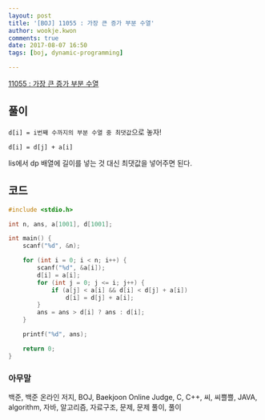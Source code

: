 ```yaml
---
layout: post
title: '[BOJ] 11055 : 가장 큰 증가 부분 수열'
author: wookje.kwon
comments: true
date: 2017-08-07 16:50
tags: [boj, dynamic-programming]

---
```


[11055 : 가장 큰 증가 부분 수열](https://www.acmicpc.net/problem/11055)

## 풀이

`d[i] = i번째 수까지의 부분 수열 중 최댓값`으로 놓자!

`d[i] = d[j] + a[i]`

lis에서 dp 배열에 길이를 넣는 것 대신 최댓값을 넣어주면 된다.

## 코드

```cpp
#include <stdio.h>

int n, ans, a[1001], d[1001];

int main() {
	scanf("%d", &n);

	for (int i = 0; i < n; i++) {
		scanf("%d", &a[i]);
		d[i] = a[i];
		for (int j = 0; j <= i; j++) {
			if (a[j] < a[i] && d[i] < d[j] + a[i])
				d[i] = d[j] + a[i];
		}
		ans = ans > d[i] ? ans : d[i];
	}

	printf("%d", ans);

	return 0;
}
```

### 아무말  
백준, 백준 온라인 저지, BOJ, Baekjoon Online Judge, C, C++, 씨, 씨쁠쁠, JAVA, algorithm, 자바, 알고리즘, 자료구조, 문제, 문제 풀이, 풀이
